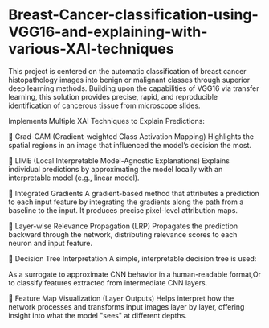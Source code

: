 # Breast-Cancer-classification-using-VGG16-and-explaining-with-various-XAI-techniques

This project is centered on the automatic classification of breast cancer histopathology images into benign or malignant classes through superior deep learning methods. Building upon the capabilities of VGG16 via transfer learning, this solution provides precise, rapid, and reproducible identification of cancerous tissue from microscope slides.

 Implements Multiple XAI Techniques to Explain Predictions:

📌 Grad-CAM (Gradient-weighted Class Activation Mapping) Highlights the spatial regions in an image that influenced the model’s decision the most.

📌 LIME (Local Interpretable Model-Agnostic Explanations) Explains individual predictions by approximating the model locally with an interpretable model (e.g., linear model).

📌 Integrated Gradients A gradient-based method that attributes a prediction to each input feature by integrating the gradients along the path from a baseline to the input. It produces precise pixel-level attribution maps.

📌 Layer-wise Relevance Propagation (LRP) Propagates the prediction backward through the network, distributing relevance scores to each neuron and input feature.

📌 Decision Tree Interpretation A simple, interpretable decision tree is used:

As a surrogate to approximate CNN behavior in a human-readable format,Or to classify features extracted from intermediate CNN layers.

📌 Feature Map Visualization (Layer Outputs) Helps interpret how the network processes and transforms input images layer by layer, offering insight into what the model "sees" at different depths.
